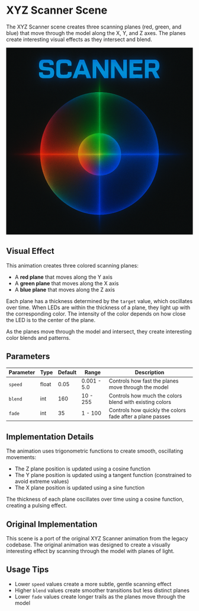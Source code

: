 # XYZ Scanner Scene

The XYZ Scanner scene creates three scanning planes (red, green, and blue) that move through the model along the X, Y, and Z axes. The planes create interesting visual effects as they intersect and blend.

![scanner poster](poster.png)

## Visual Effect

This animation creates three colored scanning planes:
- A **red plane** that moves along the Y axis
- A **green plane** that moves along the X axis
- A **blue plane** that moves along the Z axis

Each plane has a thickness determined by the `target` value, which oscillates over time. When LEDs are within the thickness of a plane, they light up with the corresponding color. The intensity of the color depends on how close the LED is to the center of the plane.

As the planes move through the model and intersect, they create interesting color blends and patterns.

## Parameters

| Parameter | Type | Default | Range | Description |
|-----------|------|---------|-------|-------------|
| `speed` | float | 0.05 | 0.001 - 5.0 | Controls how fast the planes move through the model |
| `blend` | int | 160 | 10 - 255 | Controls how much the colors blend with existing colors |
| `fade` | int | 35 | 1 - 100 | Controls how quickly the colors fade after a plane passes |

## Implementation Details

The animation uses trigonometric functions to create smooth, oscillating movements:
- The Z plane position is updated using a cosine function
- The Y plane position is updated using a tangent function (constrained to avoid extreme values)
- The X plane position is updated using a sine function

The thickness of each plane oscillates over time using a cosine function, creating a pulsing effect.

## Original Implementation

This scene is a port of the original XYZ Scanner animation from the legacy codebase. The original animation was designed to create a visually interesting effect by scanning through the model with planes of light.

## Usage Tips

- Lower `speed` values create a more subtle, gentle scanning effect
- Higher `blend` values create smoother transitions but less distinct planes
- Lower `fade` values create longer trails as the planes move through the model 